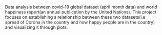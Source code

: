 Data analysis between covid-19 global dataset (april month data) and world happiness report(an annual publication by the United Nations).
This project focuses on establishing a relationship between these two datasets(i.e spread of Corona in the country and how happy people are in the country) and visualizing it through plots.
